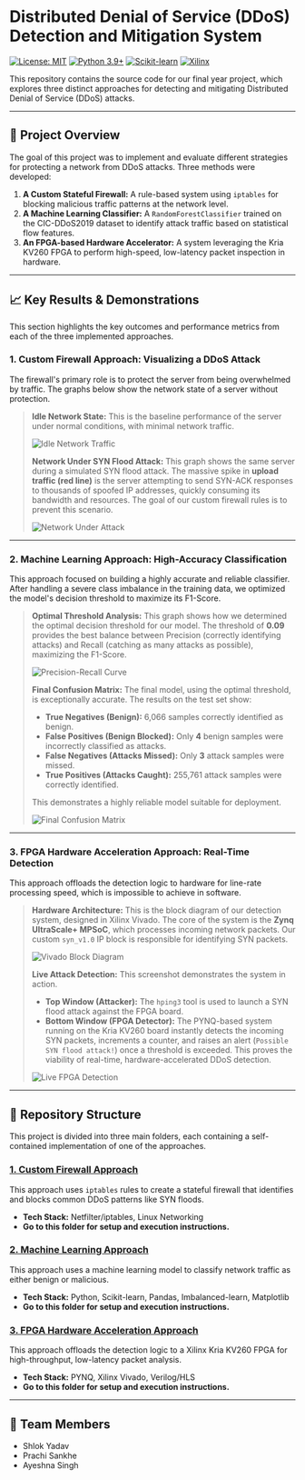# Distributed Denial of Service (DDoS) Detection and Mitigation System

[![License: MIT](https://img.shields.io/badge/License-MIT-yellow.svg)](https://opensource.org/licenses/MIT)
[![Python 3.9+](https://img.shields.io/badge/Python-3.9+-blue.svg)](https://www.python.org/downloads/)
[![Scikit-learn](https://img.shields.io/badge/Scikit--learn-orange)](https://scikit-learn.org/stable/)
[![Xilinx](https://img.shields.io/badge/Xilinx-FPGA-red)](https://www.xilinx.com/)

This repository contains the source code for our final year project, which explores three distinct approaches for detecting and mitigating Distributed Denial of Service (DDoS) attacks.

---

## 🚀 Project Overview

The goal of this project was to implement and evaluate different strategies for protecting a network from DDoS attacks. Three methods were developed:

1.  **A Custom Stateful Firewall:** A rule-based system using `iptables` for blocking malicious traffic patterns at the network level.
2.  **A Machine Learning Classifier:** A `RandomForestClassifier` trained on the CIC-DDoS2019 dataset to identify attack traffic based on statistical flow features.
3.  **An FPGA-based Hardware Accelerator:** A system leveraging the Kria KV260 FPGA to perform high-speed, low-latency packet inspection in hardware.

---

## 📈 Key Results & Demonstrations

This section highlights the key outcomes and performance metrics from each of the three implemented approaches.

### 1. Custom Firewall Approach: Visualizing a DDoS Attack

The firewall's primary role is to protect the server from being overwhelmed by traffic. The graphs below show the network state of a server without protection.

> **Idle Network State:** This is the baseline performance of the server under normal conditions, with minimal network traffic.
>
> ![Idle Network Traffic](results/idle_network.png)
>
> **Network Under SYN Flood Attack:** This graph shows the same server during a simulated SYN flood attack. The massive spike in **upload traffic (red line)** is the server attempting to send SYN-ACK responses to thousands of spoofed IP addresses, quickly consuming its bandwidth and resources. The goal of our custom firewall rules is to prevent this scenario.
>
> ![Network Under Attack](results/network_under_attack.png)

---

### 2. Machine Learning Approach: High-Accuracy Classification

This approach focused on building a highly accurate and reliable classifier. After handling a severe class imbalance in the training data, we optimized the model's decision threshold to maximize its F1-Score.

> **Optimal Threshold Analysis:** This graph shows how we determined the optimal decision threshold for our model. The threshold of **0.09** provides the best balance between Precision (correctly identifying attacks) and Recall (catching as many attacks as possible), maximizing the F1-Score.
>
> ![Precision-Recall Curve](results/graph.png)
>
> **Final Confusion Matrix:** The final model, using the optimal threshold, is exceptionally accurate. The results on the test set show:
> * **True Negatives (Benign):** 6,066 samples correctly identified as benign.
> * **False Positives (Benign Blocked):** Only **4** benign samples were incorrectly classified as attacks.
> * **False Negatives (Attacks Missed):** Only **3** attack samples were missed.
> * **True Positives (Attacks Caught):** 255,761 attack samples were correctly identified.
>
> This demonstrates a highly reliable model suitable for deployment.
>
> ![Final Confusion Matrix](results/conf2.png)

---

### 3. FPGA Hardware Acceleration Approach: Real-Time Detection

This approach offloads the detection logic to hardware for line-rate processing speed, which is impossible to achieve in software.

> **Hardware Architecture:** This is the block diagram of our detection system, designed in Xilinx Vivado. The core of the system is the **Zynq UltraScale+ MPSoC**, which processes incoming network packets. Our custom `syn_v1.0` IP block is responsible for identifying SYN packets.
>
> ![Vivado Block Diagram](results/HW_Vivado_BD.png)
>
> **Live Attack Detection:** This screenshot demonstrates the system in action.
> * **Top Window (Attacker):** The `hping3` tool is used to launch a SYN flood attack against the FPGA board.
> * **Bottom Window (FPGA Detector):** The PYNQ-based system running on the Kria KV260 board instantly detects the incoming SYN packets, increments a counter, and raises an alert (`Possible SYN flood attack!`) once a threshold is exceeded. This proves the viability of real-time, hardware-accelerated DDoS detection.
>
> ![Live FPGA Detection](results/Basic%20detection.jpg)

---

## 📂 Repository Structure

This project is divided into three main folders, each containing a self-contained implementation of one of the approaches.

### [1. Custom Firewall Approach](./Firewall/)
This approach uses `iptables` rules to create a stateful firewall that identifies and blocks common DDoS patterns like SYN floods.

* **Tech Stack:** Netfilter/iptables, Linux Networking
* **Go to this folder for setup and execution instructions.**

### [2. Machine Learning Approach](./Machine%20Learning/)
This approach uses a machine learning model to classify network traffic as either benign or malicious.

* **Tech Stack:** Python, Scikit-learn, Pandas, Imbalanced-learn, Matplotlib
* **Go to this folder for setup and execution instructions.**

### [3. FPGA Hardware Acceleration Approach](./Kria%20KV260%20FPGA/)
This approach offloads the detection logic to a Xilinx Kria KV260 FPGA for high-throughput, low-latency packet analysis.

* **Tech Stack:** PYNQ, Xilinx Vivado, Verilog/HLS
* **Go to this folder for setup and execution instructions.**

---

## 👥 Team Members
* Shlok Yadav
* Prachi Sankhe
* Ayeshna Singh
